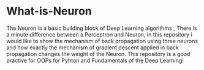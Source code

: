 # What-is-Neuron
The Neuron is a basic building block of Deep Learning algorithms , There is a minute difference between a Perceptron and Neuron, In this repository i would like to show the mechanism of back propagation using three neurons and how exactly the mechanism of gradient descent applied in back propagation changes the weight of the Neuron. This repository is a good practive for OOPs for Pyhton and Fundamentals of the Deep Learning!  
